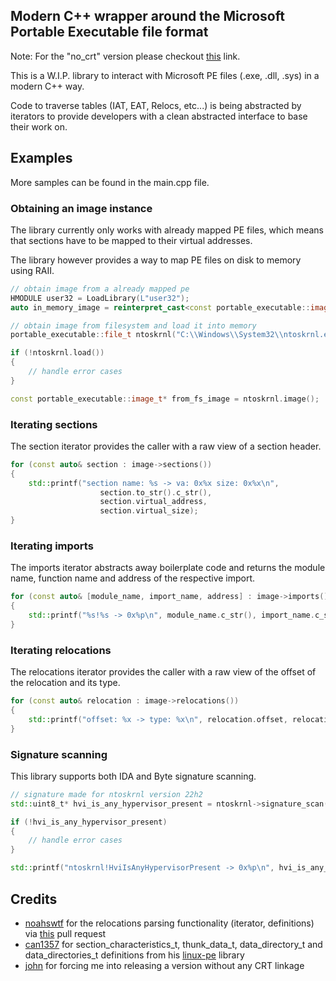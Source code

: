 ## Modern C++ wrapper around the Microsoft Portable Executable file format

Note: For the "no_crt" version please checkout [this](https://github.com/papstuc/nocrt_portable_executable) link.

This is a W.I.P. library to interact with Microsoft PE files (.exe, .dll, .sys) in a modern C++ way.

Code to traverse tables (IAT, EAT, Relocs, etc...) is being abstracted by iterators to provide developers with a clean abstracted interface to base their work on.

## Examples

More samples can be found in the main.cpp file.

### Obtaining an image instance
The library currently only works with already mapped PE files, which means that sections have to be mapped to their virtual addresses.

The library however provides a way to map PE files on disk to memory using RAII.

```cpp
// obtain image from a already mapped pe
HMODULE user32 = LoadLibrary(L"user32");
auto in_memory_image = reinterpret_cast<const portable_executable::image_t*>(user32);

// obtain image from filesystem and load it into memory
portable_executable::file_t ntoskrnl("C:\\Windows\\System32\\ntoskrnl.exe");

if (!ntoskrnl.load())
{
    // handle error cases
}

const portable_executable::image_t* from_fs_image = ntoskrnl.image();
```

### Iterating sections
The section iterator provides the caller with a raw view of a section header.

```cpp
for (const auto& section : image->sections())
{
    std::printf("section name: %s -> va: 0x%x size: 0x%x\n",
                    section.to_str().c_str(),
                    section.virtual_address,
                    section.virtual_size);
}
```
### Iterating imports
The imports iterator abstracts away boilerplate code and returns the module name, function name and address of the respective import.

```cpp
for (const auto& [module_name, import_name, address] : image->imports())
{
    std::printf("%s!%s -> 0x%p\n", module_name.c_str(), import_name.c_str(), address);
}
```

### Iterating relocations
The relocations iterator provides the caller with a raw view of the offset of the relocation and its type.

```cpp
for (const auto& relocation : image->relocations())
{
    std::printf("offset: %x -> type: %x\n", relocation.offset, relocation.type);
}
```

### Signature scanning

This library supports both IDA and Byte signature scanning.

```cpp
// signature made for ntoskrnl version 22h2
std::uint8_t* hvi_is_any_hypervisor_present = ntoskrnl->signature_scan("40 53 48 83 EC ? 48 8B 05 ? ? ? ? 48 33 C4 48 89 44 24 ? 33 C9 41 B9");

if (!hvi_is_any_hypervisor_present)
{
    // handle error cases
}

std::printf("ntoskrnl!HviIsAnyHypervisorPresent -> 0x%p\n", hvi_is_any_hypervisor_present);
```

## Credits
- [noahswtf](https://github.com/noahswtf) for the relocations parsing functionality (iterator, definitions) via [this](https://github.com/papstuc/portable_executable/pull/1) pull request
- [can1357](https://github.com/can1357) for section_characteristics_t, thunk_data_t, data_directory_t and data_directories_t definitions from his [linux-pe](https://github.com/can1357/linux-pe) library
- [john](https://github.com/vmp38) for forcing me into releasing a version without any CRT linkage